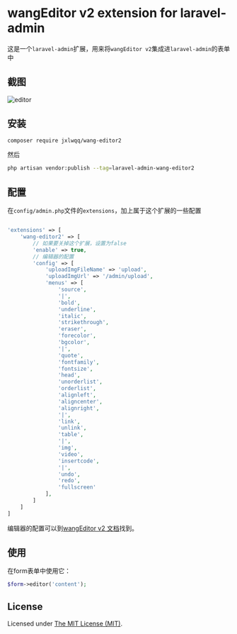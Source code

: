 wangEditor v2 extension for laravel-admin
======

这是一个`laravel-admin`扩展，用来将`wangEditor v2`集成进`laravel-admin`的表单中

## 截图

![editor](https://user-images.githubusercontent.com/2421068/49418548-abeb3c00-f7bd-11e8-9746-14916f8d8fa4.png)
## 安装

```bash
composer require jxlwqq/wang-editor2
```

然后
```bash
php artisan vendor:publish --tag=laravel-admin-wang-editor2
```

## 配置

在`config/admin.php`文件的`extensions`，加上属于这个扩展的一些配置
```php

'extensions' => [
    'wang-editor2' => [
        // 如果要关掉这个扩展，设置为false
        'enable' => true,
        // 编辑器的配置
        'config' => [
            'uploadImgFileName' => 'upload',
            'uploadImgUrl' => '/admin/upload',
            'menus' => [
                'source',
                '|',
                'bold',
                'underline',
                'italic',
                'strikethrough',
                'eraser',
                'forecolor',
                'bgcolor',
                '|',
                'quote',
                'fontfamily',
                'fontsize',
                'head',
                'unorderlist',
                'orderlist',
                'alignleft',
                'aligncenter',
                'alignright',
                '|',
                'link',
                'unlink',
                'table',
                '|',
                'img',
                'video',
                'insertcode',
                '|',
                'undo',
                'redo',
                'fullscreen'
            ],
        ]
    ]
]

```

编辑器的配置可以到[wangEditor v2 文档](https://www.kancloud.cn/wangfupeng/wangeditor2/113961)找到。


## 使用

在form表单中使用它：
```php
$form->editor('content');
```

## License
Licensed under [The MIT License (MIT)](LICENSE).
